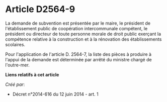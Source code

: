 # Article D2564-9

La demande de subvention est présentée par le maire, le président de l'établissement public de coopération intercommunale
compétent, le président ou directeur de toute personne morale de droit public exerçant la compétence relative à la
construction et à la rénovation des établissements scolaires. 

Pour l'application de l'article D. 2564-7, la liste des pièces à produire à l'appui de la demande est déterminée par arrêté
du ministre chargé de l'outre-mer.

**Liens relatifs à cet article**

_Créé par_:

  - Décret n°2014-616 du 12 juin 2014 - art. 1
